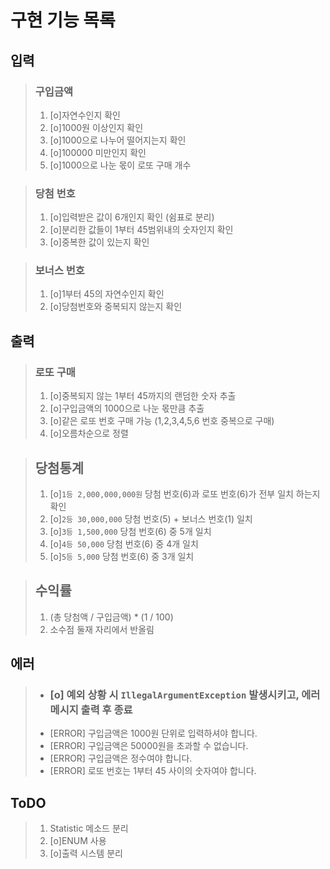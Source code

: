 # 구현 기능 목록

## 입력 

> ### 구입금액 
> 1. [o]자연수인지 확인
> 2. [o]1000원 이상인지 확인
> 3. [o]1000으로 나누어 떨어지는지 확인
> 4. [o]100000 미만인지 확인
> 5. [o]1000으로 나눈 몫이 로또 구매 개수
>

> ### 당첨 번호
> 1. [o]입력받은 값이 6개인지 확인 (쉼표로 분리)
> 2. [o]분리한 값들이 1부터 45범위내의 숫자인지 확인
> 3. [o]중복한 값이 있는지 확인
>

> ### 보너스 번호
> 1. [o]1부터 45의 자연수인지 확인
> 2. [o]당첨번호와 중복되지 않는지 확인
> 
 
## 출력
> ### 로또 구매
> 1. [o]중복되지 않는 1부터 45까지의 랜덤한 숫자 추출
> 2. [o]구입금액의 1000으로 나눈 몫만큼 추출
> 3. [o]같은 로또 번호 구매 가능 (1,2,3,4,5,6 번호 중복으로 구매)
> 4. [o]오름차순으로 정렬
> 

> ## 당첨통계
> 1. [o]`1등 2,000,000,000원` 당첨 번호(6)과 로또 번호(6)가 전부 일치 하는지 확인 
> 2. [o]`2등 30,000,000` 당첨 번호(5) + 보너스 번호(1) 일치
> 3. [o]`3등 1,500,000` 당첨 번호(6) 중 5개 일치
> 4. [o]`4등 50,000` 당첨 번호(6) 중 4개 일치
> 5. [o]`5등 5,000` 당첨 번호(6) 중 3개 일치


> ## 수익률
> 1. (총 당첨액 / 구입금액) * (1 / 100)
> 2. 소수점 둘재 자리에서 반올림 

## 에러
> * ### [o] 예외 상황 시 `IllegalArgumentException` 발생시키고, 에러 메시지 출력 후 종료
> * [ERROR] 구입금액은 1000원 단위로 입력하셔야 합니다.
> * [ERROR] 구입금액은 50000원을 초과할 수 없습니다. 
> * [ERROR] 구입금액은 정수여야 합니다.
> * [ERROR] 로또 번호는 1부터 45 사이의 숫자여야 합니다.
> 

## ToDO
> 1. Statistic 메소드 분리
> 2. [o]ENUM 사용
> 3. [o]출력 시스템 분리